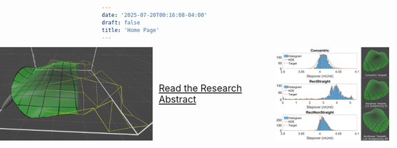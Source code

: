 ```yaml
---
date: '2025-07-20T00:16:08-04:00'
draft: false
title: 'Home Page'
---
```


<!-- markdownlint-disable MD033 -->
<span style="
    display: flex;
    align-items: center;
    justify-content: center;
    gap: 1em;
    margin-left: -18em; margin-right: -10em;
">
    <img src="fig1.png" alt="Abstract Figure 1" style="height: 15em;">
    <a href="./abstract" style="font-size: 1.5em;">Read the Research Abstract</a>
    <img src="fig5.png" alt="Abstract Figure 5" style="height: 15em;">
</span>
